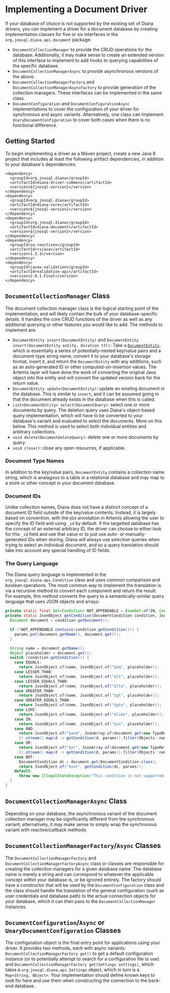 # Implementing a Document Driver

If your database of choice is not supported by the existing set of Diana drivers, you can implement a driver for a document database by creating implementation classes for five or six interfaces in the `org.jnosql.diana.api.document` package:

* `DocumentCollectionManager`  to provide the CRUD operations for the database. Additionally, it may make sense to create an extended version of this interface to implement to add hooks to querying capabilities of the specific database.
* `DocumentCollectionManagerAsync` to provide asynchronous versions of the above.
* `DocumentCollectionManagerFactory` and `DocumentCollectionManagerAsyncFactory` to provide generation of the collection managers. These interfaces can be implemented in the same class.
* `DocumentConfiguration` and `DocumentConfigurationAsync` implementations to cover the configuration of your driver for synchronous and async variants. Alternatively, one class can implement `UnaryDocumentConfiguration` to cover both cases when there is no functional difference.

## Getting Started

To begin implementing a driver as a Maven project, create a new Java 8 project that includes at least the following artifact dependencies, in addition to your database's dependencies:

```markup
<dependency>
  <groupId>org.jnosql.diana</groupId>
  <artifactId>diana-driver-commons</artifactId>
  <version>${jnosql-version}</version>
</dependency>
<dependency>
  <groupId>org.jnosql.diana</groupId>
  <artifactId>diana-core</artifactId>
  <version>${jnosql-version}</version>
</dependency>
<dependency>
  <groupId>org.jnosql.diana</groupId>
  <artifactId>diana-document</artifactId>
  <version>${jnosql-version}</version>
</dependency>
<dependency>
  <groupId>io.reactivex</groupId>
  <artifactId>rxjava</artifactId>
  <version>1.3.1</version>
</dependency>
<dependency>
  <groupId>javax.validation</groupId>
  <artifactId>validation-api</artifactId>
  <version>2.0.1.Final</version>
</dependency>
```

## `DocumentCollectionManager` Class

The document collection manager class is the logical starting point of the implementation, and will likely contain the bulk of your database-specific details. It handles the core CRUD functions of the driver as well as any additional querying or other features you would like to add. The methods to implement are:

* `DocumentEntity insert(DocumentEntity)` and `DocumentEntity insert(DocumentEntity entity, Duration ttl)`: Take a [`DocumentEntity`](../part2/chapter2_3_2.md), which is essentially a series of potentially-nested key/value pairs and a document-type string name, convert it to your database's storage format, insert it, and return the `DocumentEntity` with any additions, such as an auto-generated ID or other computed-on-insertion values. The Artemis layer will have done the work of converting the original Java object into this entity and will convert the updated version back for the return value.
* `DocumentEntity update(DocumentEntity)`: update an existing document in the database. This is similar to `insert`, and it can be assumed going in that the document already exists in the database when this is called.
* `List<DocumentEntity> select(DocumentQuery)`: select one or more documents by query. The deletion query uses Diana's object-based query implementation, which will have to be converted to your database's variant and evaluated to select the documents. More on this below. This method is used to select both individual entities and arbitrary collections.
* `void delete(DocumentDeleteQuery)`: delete one or more documents by query.
* `void close()`: close any open resources, if applicable.

### Document Type Names

In addition to the key/value pairs, `DocumentEntity` contains a collection name string, which is analagous to a table in a relational database and may map to a store or other concept in your document database.

### Document IDs

Unlike collection names, Diana does not have a distinct concept of a document ID field outside of the key/value contents. Instead, it is largely based on convention, with the `@Id` annotation in Artemis allowing the user to specify the ID field and using `_id` by default. If the targetted database has the concept of an external arbitrary ID, the driver can choose to either look for this `_id` field and use that value or to just use auto- or manually-generated IDs when storing. Diana will always use selection queries when trying to select an individual document, and so a query translation should take into account any special handling of ID fields.

### The Query Language

The Diana query language is implemented in the `org.jnosql.diana.api.Condition` class and uses common comparison and boolean operations. The most common way to implement the translation is via a recursive method to convert each component and return the result. For example, this method converts the query to a semantically-similar query language that uses JSON objects and arrays:

```java
private static final Set<Condition> NOT_APPENDABLE = EnumSet.of(IN, Condition.AND, Condition.OR);
private static JsonObject getCondition(DocumentCondition condition, JsonObject params) {
  Document document = condition.getDocument();

  if (!NOT_APPENDABLE.contains(condition.getCondition())) {
    params.put(document.getName(), document.get());
  }

  String name = document.getName();
  Object placeholder = document.get();
  switch (condition.getCondition()) {
    case EQUALS:
      return JsonObject.of(name, JsonObject.of("$eq", placeholder));
    case LESSER_THAN:
      return JsonObject.of(name, JsonObject.of("$lt", placeholder));
    case LESSER_EQUALS_THAN:
      return JsonObject.of(name, JsonObject.of("$lte", placeholder));
    case GREATER_THAN:
      return JsonObject.of(name, JsonObject.of("$gt", placeholder));
    case GREATER_EQUALS_THAN:
      return JsonObject.of(name, JsonObject.of("$gte", placeholder));
    case LIKE:
      return JsonObject.of(name, JsonObject.of("$like", placeholder));
    case IN:
      return JsonObject.of(name, JsonObject.of("$in", placeholder));
    case AND:
      return JsonObject.of("$and", JsonArray.of(document.get(new TypeReference<List<DocumentCondition>>() {
      }).stream().map(d -> getCondition(d, params)).filter(Objects::nonNull).toArray()));
    case OR:
      return JsonObject.of("$or", JsonArray.of(document.get(new TypeReference<List<DocumentCondition>>() {
      }).stream().map(d -> getCondition(d, params)).filter(Objects::nonNull).toArray()));
    case NOT:
      DocumentCondition dc = document.get(DocumentCondition.class);
      return JsonObject.of("$not", getCondition(dc, params));
    default:
      throw new IllegalStateException("This condition is not supported in this driver: " + condition.getCondition());
  }
}
```

## `DocumentCollectionManagerAsync` Class

Depending on your database, the asynchronous variant of the document collection manager may be significantly different from the synchronous variant; alternatively, it may make sense to simply wrap the synchronous variant with reactive/callback methods.

## `DocumentCollectionManagerFactory`/`Async` Classes

The `DocumentCollectionManagerFactory` and `DocumentCollectionManagerFactoryAsync` class or classes are responsible for creating the collection managers for a given database name. The database name is merely a string and can correspond to whatever the applicable concept within your database is, or be ignored entirely. The factory should have a constructor that will be used by the `DocumentConfiguration` class and the class should handle the translation of the general configuration \(such as user credentials and database path\) to the actual connection objects for your database, which it can then pass to the `DocumentCollectionManager` instances.

## `DocumentConfiguration`/`Async` or `UnaryDocumentConfiguration` Classes

The configuration object is the final entry point for applications using your driver. It provides two methods, each with async variants: `DocumentCollectionManagerFactory get()` to get a default configuration instance \(or to potentially attempt to search for a configuration file to use\) and `DocumentCollectionManagerFactory get(Settings settings)`, which takes a `org.jnosql.diana.api.Settings` object, which in turn is a `Map<String, Object>`. Your implementation should define known keys to look for here and use them when constructing the connection to the back-end database.

